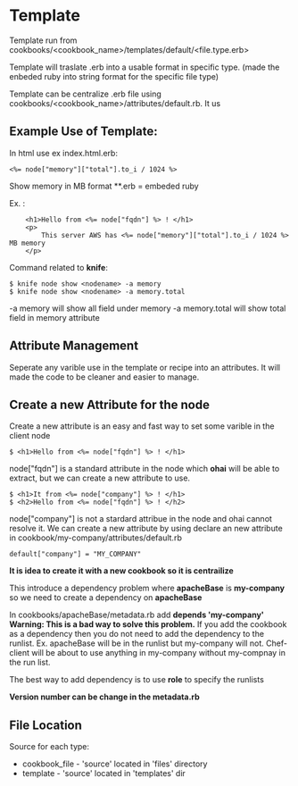 Template
===========================
Template run from cookbooks/<cookbook_name>/templates/default/<file.type.erb>

Template will traslate .erb into a usable format in specific type. (made the enbeded ruby into string format for the specific file type)

Template can be centralize .erb file using cookbooks/<cookbook_name>/attributes/default.rb. It us




Example Use of Template:
------------------------------------
In html use ex index.html.erb:

    <%= node["memory"]["total"].to_i / 1024 %>

Show memory in MB format
**.erb = embeded ruby

Ex. :
    
        <h1>Hello from <%= node["fqdn"] %> ! </h1>
        <p>
            This server AWS has <%= node["memory"]["total"].to_i / 1024 %> MB memory
        </p>
        

Command related to __knife__:

    $ knife node show <nodename> -a memory
    $ knife node show <nodename> -a memory.total

-a memory will show all field under memory
-a memory.total will show total field in memory attribute


Attribute Management
------------------------
Seperate any varible use in the template or recipe into an attributes. It will made the code to be cleaner and easier to manage.


Create a new Attribute for the node
---------------------

Create a new attribute is an easy and fast way to set some varible in the client node

    $ <h1>Hello from <%= node["fqdn"] %> ! </h1>

node["fqdn"] is a standard attribute in the node which __ohai__ will be able to extract, but we can create a new attribute to use.

    $ <h1>It from <%= node["company"] %> ! </h1>
    $ <h2>Hello from <%= node["fqdn"] %> ! </h2>

node["company"] is not a stardard attribue in the node and ohai cannot resolve it. We can create a new attribute by using declare an new attribute in cookbook/my-company/attributes/default.rb

    default["company"] = "MY_COMPANY"

__It is idea to create it with a new cookbook so it is centrailize__

This introduce a dependency problem where __apacheBase__ is __my-company__ so we need to create a dependency on __apacheBase__

In cookbooks/apacheBase/metadata.rb add   __depends 'my-company'__  __Warning: This is a bad way to solve this problem.__ If you add the cookbook as a dependency then you do not need to add the dependency to the runlist. Ex. apacheBase will be in the runlist but my-company will not. Chef-client will be about to use anything in my-company without my-compnay in the run list.

The best way to add dependency is to use __role__ to specify the runlists

__Version number can be change in the metadata.rb__


File Location
-----------------------
Source for each type:
- cookbook_file - 'source' located in 'files' directory
- template - 'source' located in 'templates' dir